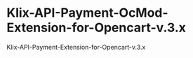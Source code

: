 # Klix-API-Payment-OcMod-Extension-for-Opencart-v.3.x
Klix-API-Payment-Extension-for-Opencart-v.3.x
